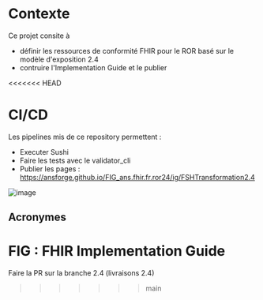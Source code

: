 # Contexte
Ce projet consite à 
* définir les ressources de conformité FHIR pour le ROR basé sur le modèle d'exposition 2.4
* contruire l'Implementation Guide et le publier 

<<<<<<< HEAD
# CI/CD
Les pipelines mis de ce repository permettent : 
* Executer  Sushi
* Faire les tests avec le validator_cli
* Publier les pages :  https://ansforge.github.io/FIG_ans.fhir.fr.ror24/ig/FSHTransformation2.4

![image](https://user-images.githubusercontent.com/101335975/215342980-61686171-e3f8-40c5-865c-efdfc3dd52b4.png)



## Acronymes
FIG : FHIR Implementation Guide
=======

Faire la PR sur la branche 2.4 (livraisons 2.4)
>>>>>>> main
